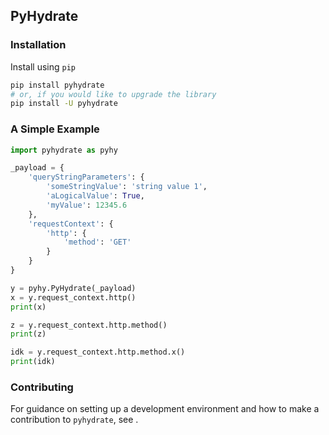 ## PyHydrate

### Installation

Install using `pip`
```bash
pip install pyhydrate
# or, if you would like to upgrade the library
pip install -U pyhydrate
```

### A Simple Example

```python
import pyhydrate as pyhy

_payload = {
    'queryStringParameters': {
        'someStringValue': 'string value 1',
        'aLogicalValue': True,
        'myValue': 12345.6
    },
    'requestContext': {
        'http': {
            'method': 'GET'
        }
    }
}

y = pyhy.PyHydrate(_payload)
x = y.request_context.http()
print(x)

z = y.request_context.http.method()
print(z)

idk = y.request_context.http.method.x()
print(idk)

```

### Contributing

For guidance on setting up a development environment and how to make a
contribution to `pyhydrate`, see []().
